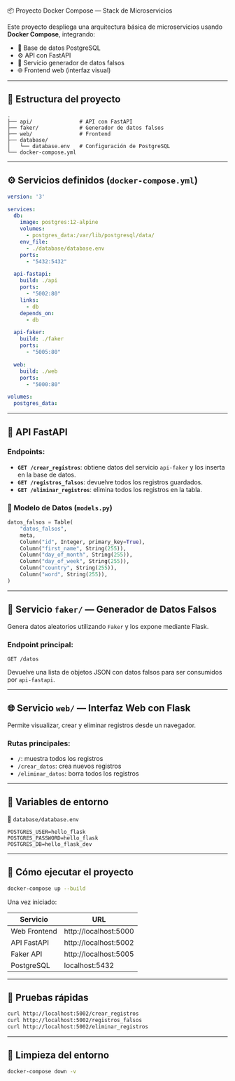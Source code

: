  📦 Proyecto Docker Compose — Stack de Microservicios

Este proyecto despliega una arquitectura básica de microservicios usando **Docker Compose**, integrando:

- 🐘 Base de datos PostgreSQL  
- ⚙️ API con FastAPI  
- 🧪 Servicio generador de datos falsos  
- 🌐 Frontend web (interfaz visual)  

---

## 📂 Estructura del proyecto

```
.
├── api/               # API con FastAPI
├── faker/             # Generador de datos falsos
├── web/               # Frontend
├── database/
│   └── database.env   # Configuración de PostgreSQL
└── docker-compose.yml
```

---

## ⚙️ Servicios definidos (`docker-compose.yml`)

```yaml
version: '3'

services:
  db:
    image: postgres:12-alpine
    volumes:
      - postgres_data:/var/lib/postgresql/data/
    env_file:
      - ./database/database.env
    ports:
      - "5432:5432"

  api-fastapi:
    build: ./api
    ports:
      - "5002:80"
    links:
      - db
    depends_on: 
      - db

  api-faker:
    build: ./faker
    ports:
      - "5005:80"

  web:
    build: ./web
    ports:
      - "5000:80"

volumes:
  postgres_data:
```

---

## 🧠 API FastAPI

### Endpoints:

- **`GET /crear_registros`**: obtiene datos del servicio `api-faker` y los inserta en la base de datos.
- **`GET /registros_falsos`**: devuelve todos los registros guardados.
- **`GET /eliminar_registros`**: elimina todos los registros en la tabla.

### 📄 Modelo de Datos (`models.py`)

```python
datos_falsos = Table(
    "datos_falsos",
    meta,
    Column("id", Integer, primary_key=True),
    Column("first_name", String(255)),
    Column("day_of_month", String(255)),
    Column("day_of_week", String(255)),
    Column("country", String(255)),
    Column("word", String(255)),
)
```

---

## 🧪 Servicio `faker/` — Generador de Datos Falsos

Genera datos aleatorios utilizando `Faker` y los expone mediante Flask.

### Endpoint principal:

```http
GET /datos
```

Devuelve una lista de objetos JSON con datos falsos para ser consumidos por `api-fastapi`.

---

## 🌐 Servicio `web/` — Interfaz Web con Flask

Permite visualizar, crear y eliminar registros desde un navegador.

### Rutas principales:

- `/`: muestra todos los registros
- `/crear_datos`: crea nuevos registros
- `/eliminar_datos`: borra todos los registros

---

## 🔐 Variables de entorno

📄 `database/database.env`

```env
POSTGRES_USER=hello_flask
POSTGRES_PASSWORD=hello_flask
POSTGRES_DB=hello_flask_dev
```

---

## 🚀 Cómo ejecutar el proyecto

```bash
docker-compose up --build
```

Una vez iniciado:

| Servicio     | URL                      |
|--------------|---------------------------|
| Web Frontend | http://localhost:5000     |
| API FastAPI  | http://localhost:5002     |
| Faker API    | http://localhost:5005     |
| PostgreSQL   | localhost:5432            |

---

## 🧪 Pruebas rápidas

```bash
curl http://localhost:5002/crear_registros
curl http://localhost:5002/registros_falsos
curl http://localhost:5002/eliminar_registros
```

---

## 🧼 Limpieza del entorno

```bash
docker-compose down -v
```


